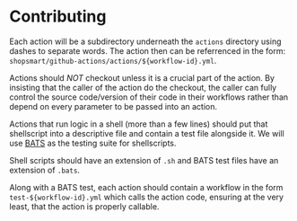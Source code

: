 # Contributing

Each action will be a subdirectory underneath the `actions` directory using dashes to separate words.  The action then can be referrenced in the form: `shopsmart/github-actions/actions/${workflow-id}.yml`.

Actions should *NOT* checkout unless it is a crucial part of the action.  By insisting that the caller of the action do the checkout, the caller can fully control the source code/version of their code in their workflows rather than depend on every parameter to be passed into an action.

Actions that run logic in a shell (more than a few lines) should put that shellscript into a descriptive file and contain a test file alongside it.  We will use [BATS](https://bats-core.readthedocs.io/en/stable/) as the testing suite for shellscripts.

Shell scripts should have an extension of `.sh` and BATS test files have an extension of `.bats`.

Along with a BATS test, each action should contain a workflow in the form `test-${workflow-id}.yml` which calls the action code, ensuring at the very least, that the action is properly callable.

